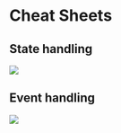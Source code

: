 # Cheat Sheets

## State handling

![](/python/01/state.jpg)

## Event handling

![](/python/01/events.jpg)